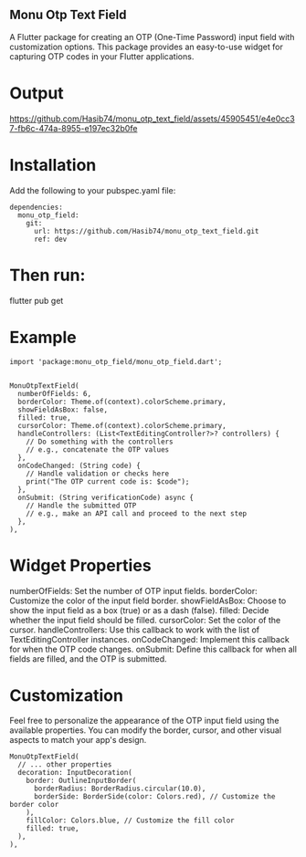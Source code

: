 ## Monu Otp Text Field

A Flutter package for creating an OTP (One-Time Password) input field with customization options. This package provides an easy-to-use widget for capturing OTP codes in your Flutter applications.

# Output 
https://github.com/Hasib74/monu_otp_text_field/assets/45905451/e4e0cc37-fb6c-474a-8955-e197ec32b0fe



# Installation
Add the following to your pubspec.yaml file:

```
dependencies:
  monu_otp_field:
    git:
      url: https://github.com/Hasib74/monu_otp_text_field.git
      ref: dev
```

# Then run:

flutter pub get


# Example
```
import 'package:monu_otp_field/monu_otp_field.dart';


MonuOtpTextField(
  numberOfFields: 6,
  borderColor: Theme.of(context).colorScheme.primary,
  showFieldAsBox: false,
  filled: true,
  cursorColor: Theme.of(context).colorScheme.primary,
  handleControllers: (List<TextEditingController?>? controllers) {
    // Do something with the controllers
    // e.g., concatenate the OTP values
  },
  onCodeChanged: (String code) {
    // Handle validation or checks here
    print("The OTP current code is: $code");
  },
  onSubmit: (String verificationCode) async {
    // Handle the submitted OTP
    // e.g., make an API call and proceed to the next step
  },
),

```

# Widget Properties
numberOfFields: Set the number of OTP input fields.
borderColor: Customize the color of the input field border.
showFieldAsBox: Choose to show the input field as a box (true) or as a dash (false).
filled: Decide whether the input field should be filled.
cursorColor: Set the color of the cursor.
handleControllers: Use this callback to work with the list of TextEditingController instances.
onCodeChanged: Implement this callback for when the OTP code changes.
onSubmit: Define this callback for when all fields are filled, and the OTP is submitted.


# Customization

Feel free to personalize the appearance of the OTP input field using the available properties. You can modify the border, cursor, and other visual aspects to match your app's design.

```
MonuOtpTextField(
  // ... other properties
  decoration: InputDecoration(
    border: OutlineInputBorder(
      borderRadius: BorderRadius.circular(10.0),
      borderSide: BorderSide(color: Colors.red), // Customize the border color
    ),
    fillColor: Colors.blue, // Customize the fill color
    filled: true,
  ),
),

```





